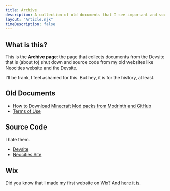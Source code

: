 ```yaml
---
title: Archive
description: A collection of old documents that I see important and source codes of my other old website.
layout: "Article.njk"
timeDescription: false
---
```


## What is this?

This is the **Archive page**: the page that collects documents from the Devsite that is (about to) shut down and source code from my old websites like Neocities website and the Devsite.

I'll be frank, I feel ashamed for this. But hey, it is for the history, at least.

## Old Documents

* [How to Download Minecraft Mod packs from Modrinth and GitHub](./how-to-download-minecraft-mod-packs-from-modrinth-and-github/)
* [Terms of Use](./terms-of-use/)

## Source Code

I hate them.

* [Devsite](https://github.com/NaiNonTH/dev-site)
* [Neocities Site](https://github.com/NaiNonTH/old-personal-site)

## Wix

Did you know that I made my first website on Wix? And [here it is](https://nainonth.wixsite.com/nainonthen00b1).